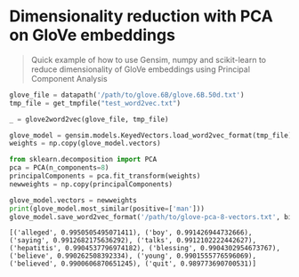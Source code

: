 
# Dimensionality reduction with PCA on GloVe embeddings
> Quick example of how to use Gensim, numpy and scikit-learn to reduce dimensionality of GloVe embeddings using Principal Component Analysis


```python
glove_file = datapath('/path/to/glove.6B/glove.6B.50d.txt')
tmp_file = get_tmpfile("test_word2vec.txt")

_ = glove2word2vec(glove_file, tmp_file)

glove_model = gensim.models.KeyedVectors.load_word2vec_format(tmp_file)
weights = np.copy(glove_model.vectors)
```

```python
from sklearn.decomposition import PCA
pca = PCA(n_components=8)
principalComponents = pca.fit_transform(weights)
newweights = np.copy(principalComponents)
```

```python
glove_model.vectors = newweights
print(glove_model.most_similar(positive=['man']))
glove_model.save_word2vec_format('/path/to/glove-pca-8-vectors.txt', binary=False)
```

    [('alleged', 0.9950505495071411), ('boy', 0.991426944732666), ('saying', 0.9912682175636292), ('talks', 0.9912102222442627), ('hepatitis', 0.9904537796974182), ('blessing', 0.9904302954673767), ('believe', 0.990262508392334), ('young', 0.9901555776596069), ('believed', 0.9900606870651245), ('quit', 0.989773690700531)]

